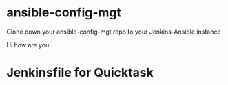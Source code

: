 # ansible-config-mgt
Clone down your ansible-config-mgt repo to your Jenkins-Ansible instance

Hi how are you

# Jenkinsfile for Quicktask


